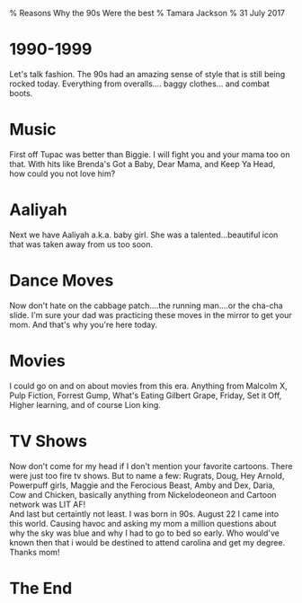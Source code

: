 % Reasons Why the 90s Were the best
% Tamara Jackson
% 31 July 2017

# 1990-1999

<aside class="notes">
Let's talk fashion. The 90s had an amazing sense of style that is still being rocked today. 
Everything from overalls.... baggy clothes... and combat boots.
</aside>

# Music

<aside class="notes"> 
First off Tupac was better than Biggie. I will fight you and your mama too on that. With hits like
Brenda's Got a Baby, Dear Mama, and Keep Ya Head, how could you not love him?
</aside>

# Aaliyah

<aside class="notes">
Next we have Aaliyah a.k.a. baby girl. She was a talented...beautiful icon that was taken away from us too soon.
</aside>

# Dance Moves

<aside class="notes">
Now don't hate on the cabbage patch....the running man....or the cha-cha slide. I'm sure your dad
was practicing these moves in the mirror to get your mom. And that's why you're here today. 
</aside>

# Movies

<aside class="notes">
I could go on and on about movies from this era. Anything from Malcolm X, Pulp Fiction, Forrest Gump, What's Eating Gilbert Grape, Friday, Set it Off, Higher learning, and of course Lion king. 
</aside>

# TV Shows

<aside class="notes">
Now don't come for my head if I don't mention your favorite cartoons. There were just too fire tv shows. But to name a 
few: Rugrats, Doug, Hey Arnold, Powerpuff girls, Maggie and the Ferocious Beast, Amby and Dex, Daria, Cow and Chicken, basically anything from Nickelodeoneon and Cartoon network was LIT AF!
</aside>

<aside class="notes">
And last but certaintly not least. I was born in 90s. August 22 I came into this world. Causing havoc and asking
my mom a million questions about why the sky was blue and why I had to go to bed so early.
Who would've known then that i would be destined to attend carolina and get my degree. Thanks mom! 
</aside>

# The End











